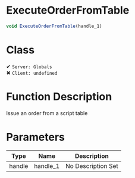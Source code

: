 # ExecuteOrderFromTable
```js	
void ExecuteOrderFromTable(handle_1)
```
# Class
✔ `Server: Globals`  
✖ `Client: undefined`  

# Function Description
Issue an order from a script table
# Parameters
Type|Name|Description
--|--|--
handle|handle_1|No Description Set
